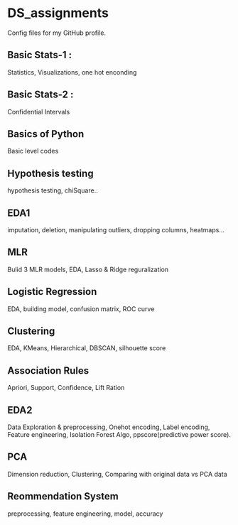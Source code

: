 # DS_assignments
Config files for my GitHub profile.

## Basic Stats-1 : 
Statistics, Visualizations, one hot enconding

## Basic Stats-2 :
Confidential Intervals

## Basics of Python
Basic level codes

## Hypothesis testing
hypothesis testing, chiSquare..

## EDA1
imputation, deletion, manipulating outliers, dropping columns, heatmaps...

## MLR
Bulid 3 MLR models, EDA, Lasso & Ridge reguralization

## Logistic Regression
EDA, building model, confusion matrix, ROC curve

## Clustering
EDA, KMeans, Hierarchical, DBSCAN, silhouette score

## Association Rules
Apriori, Support, Confidence, Lift Ration

## EDA2
Data Exploration & preprocessing, Onehot encoding, Label encoding, Feature engineering, Isolation Forest Algo, ppscore(predictive power score).

## PCA
Dimension reduction, Clustering, Comparing with original data vs PCA data

## Reommendation System
preprocessing, feature engineering, model, accuracy
